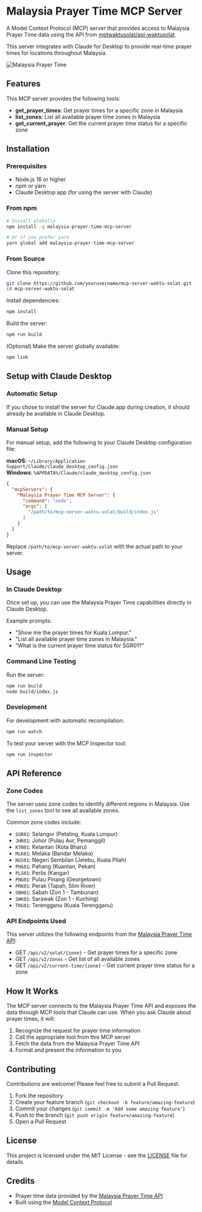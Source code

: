 # Malaysia Prayer Time MCP Server

A Model Context Protocol (MCP) server that provides access to Malaysia Prayer Time data using the API from [mptwaktusolat/api-waktusolat](https://github.com/mptwaktusolat/api-waktusolat).

This server integrates with Claude for Desktop to provide real-time prayer times for locations throughout Malaysia.

![Malaysia Prayer Time](https://github.com/mptwaktusolat/api-waktusolat/raw/main/public/images/og.png)

## Features

This MCP server provides the following tools:

- **get_prayer_times**: Get prayer times for a specific zone in Malaysia
- **list_zones**: List all available prayer time zones in Malaysia
- **get_current_prayer**: Get the current prayer time status for a specific zone

## Installation

### Prerequisites

- Node.js 16 or higher
- npm or yarn
- Claude Desktop app (for using the server with Claude)

### From npm

```bash
# Install globally
npm install -g malaysia-prayer-time-mcp-server

# Or if you prefer yarn
yarn global add malaysia-prayer-time-mcp-server
```

### From Source

Clone this repository:

```bash
git clone https://github.com/yourusername/mcp-server-waktu-solat.git
cd mcp-server-waktu-solat
```

Install dependencies:

```bash
npm install
```

Build the server:

```bash
npm run build
```

(Optional) Make the server globally available:

```bash
npm link
```

## Setup with Claude Desktop

### Automatic Setup

If you chose to install the server for Claude.app during creation, it should already be available in Claude Desktop.

### Manual Setup

For manual setup, add the following to your Claude Desktop configuration file:

**macOS**: `~/Library/Application Support/Claude/claude_desktop_config.json`  
**Windows**: `%APPDATA%/Claude/claude_desktop_config.json`

```json
{
  "mcpServers": {
    "Malaysia Prayer Time MCP Server": {
      "command": "node",
      "args": [
        "/path/to/mcp-server-waktu-solat/build/index.js"
      ]
    }
  }
}
```

Replace `/path/to/mcp-server-waktu-solat` with the actual path to your server.

## Usage

### In Claude Desktop

Once set up, you can use the Malaysia Prayer Time capabilities directly in Claude Desktop.

Example prompts:

- "Show me the prayer times for Kuala Lumpur."
- "List all available prayer time zones in Malaysia."
- "What is the current prayer time status for SGR01?"

### Command Line Testing

Run the server:

```bash
npm run build
node build/index.js
```

### Development

For development with automatic recompilation:

```bash
npm run watch
```

To test your server with the MCP Inspector tool:

```bash
npm run inspector
```

## API Reference

### Zone Codes

The server uses zone codes to identify different regions in Malaysia. Use the `list_zones` tool to see all available zones.

Common zone codes include:
- `SGR01`: Selangor (Petaling, Kuala Lumpur)
- `JHR01`: Johor (Pulau Aur, Pemanggil)
- `KTN01`: Kelantan (Kota Bharu)
- `MLK01`: Melaka (Bandar Melaka)
- `NGS01`: Negeri Sembilan (Jelebu, Kuala Pilah)
- `PHG01`: Pahang (Kuantan, Pekan)
- `PLS01`: Perlis (Kangar)
- `PNG01`: Pulau Pinang (Georgetown)
- `PRK01`: Perak (Tapah, Slim River)
- `SBH01`: Sabah (Zon 1 - Tambunan)
- `SWK01`: Sarawak (Zon 1 - Kuching)
- `TRG01`: Terengganu (Kuala Terengganu)

### API Endpoints Used

This server utilizes the following endpoints from the [Malaysia Prayer Time API](https://api.waktusolat.app/):

- GET `/api/v2/solat/{zone}` - Get prayer times for a specific zone
- GET `/api/v2/zones` - Get list of all available zones
- GET `/api/v2/current-time/{zone}` - Get current prayer time status for a zone

## How It Works

The MCP server connects to the Malaysia Prayer Time API and exposes the data through MCP tools that Claude can use. When you ask Claude about prayer times, it will:

1. Recognize the request for prayer time information
2. Call the appropriate tool from this MCP server
3. Fetch the data from the Malaysia Prayer Time API
4. Format and present the information to you

## Contributing

Contributions are welcome! Please feel free to submit a Pull Request.

1. Fork the repository
2. Create your feature branch (`git checkout -b feature/amazing-feature`)
3. Commit your changes (`git commit -m 'Add some amazing feature'`)
4. Push to the branch (`git push origin feature/amazing-feature`)
5. Open a Pull Request

## License

This project is licensed under the MIT License - see the [LICENSE](LICENSE) file for details.

## Credits

- Prayer time data provided by the [Malaysia Prayer Time API](https://api.waktusolat.app/)
- Built using the [Model Context Protocol](https://modelcontextprotocol.io/)
